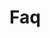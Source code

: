 <!-- Space: README -->
<!-- Parent: Project -->
<!-- Title: Faq -->

<!-- Label: Faq -->
<!-- Include: docs/disclaimer.md -->
<!-- Include: ac:toc -->

# Faq
